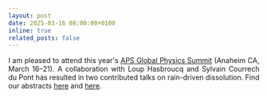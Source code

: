 ```yaml
---
layout: post
date: 2025-03-16 08:00:00+0100
inline: true
related_posts: false
---
```


<div style="text-align: justify">I am pleased to attend this year's <a href='https://summit.aps.org'>APS Global Physics Summit</a> (Anaheim CA, March 16–21). A collaboration with Loup Hasbroucq and Sylvain Courrech du Pont has resulted in two contributed talks on rain-driven dissolution. Find our abstracts <a href='https://summit.aps.org/events/MAR-M66/11'>here</a> and <a href='https://summit.aps.org/events/MAR-C66/8'>here</a>.</div>
